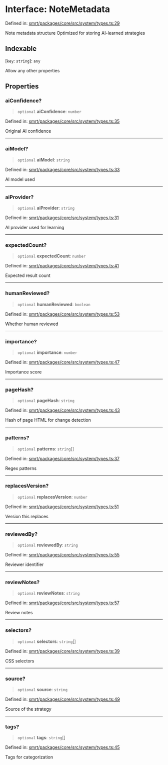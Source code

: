 # Interface: NoteMetadata

Defined in: [smrt/packages/core/src/system/types.ts:29](https://github.com/happyvertical/smrt/blob/71a16025d52b026725fd522a392015e67e1d6489/packages/core/src/system/types.ts#L29)

Note metadata structure
Optimized for storing AI-learned strategies

## Indexable

\[`key`: `string`\]: `any`

Allow any other properties

## Properties

### aiConfidence?

> `optional` **aiConfidence**: `number`

Defined in: [smrt/packages/core/src/system/types.ts:35](https://github.com/happyvertical/smrt/blob/71a16025d52b026725fd522a392015e67e1d6489/packages/core/src/system/types.ts#L35)

Original AI confidence

***

### aiModel?

> `optional` **aiModel**: `string`

Defined in: [smrt/packages/core/src/system/types.ts:33](https://github.com/happyvertical/smrt/blob/71a16025d52b026725fd522a392015e67e1d6489/packages/core/src/system/types.ts#L33)

AI model used

***

### aiProvider?

> `optional` **aiProvider**: `string`

Defined in: [smrt/packages/core/src/system/types.ts:31](https://github.com/happyvertical/smrt/blob/71a16025d52b026725fd522a392015e67e1d6489/packages/core/src/system/types.ts#L31)

AI provider used for learning

***

### expectedCount?

> `optional` **expectedCount**: `number`

Defined in: [smrt/packages/core/src/system/types.ts:41](https://github.com/happyvertical/smrt/blob/71a16025d52b026725fd522a392015e67e1d6489/packages/core/src/system/types.ts#L41)

Expected result count

***

### humanReviewed?

> `optional` **humanReviewed**: `boolean`

Defined in: [smrt/packages/core/src/system/types.ts:53](https://github.com/happyvertical/smrt/blob/71a16025d52b026725fd522a392015e67e1d6489/packages/core/src/system/types.ts#L53)

Whether human reviewed

***

### importance?

> `optional` **importance**: `number`

Defined in: [smrt/packages/core/src/system/types.ts:47](https://github.com/happyvertical/smrt/blob/71a16025d52b026725fd522a392015e67e1d6489/packages/core/src/system/types.ts#L47)

Importance score

***

### pageHash?

> `optional` **pageHash**: `string`

Defined in: [smrt/packages/core/src/system/types.ts:43](https://github.com/happyvertical/smrt/blob/71a16025d52b026725fd522a392015e67e1d6489/packages/core/src/system/types.ts#L43)

Hash of page HTML for change detection

***

### patterns?

> `optional` **patterns**: `string`[]

Defined in: [smrt/packages/core/src/system/types.ts:37](https://github.com/happyvertical/smrt/blob/71a16025d52b026725fd522a392015e67e1d6489/packages/core/src/system/types.ts#L37)

Regex patterns

***

### replacesVersion?

> `optional` **replacesVersion**: `number`

Defined in: [smrt/packages/core/src/system/types.ts:51](https://github.com/happyvertical/smrt/blob/71a16025d52b026725fd522a392015e67e1d6489/packages/core/src/system/types.ts#L51)

Version this replaces

***

### reviewedBy?

> `optional` **reviewedBy**: `string`

Defined in: [smrt/packages/core/src/system/types.ts:55](https://github.com/happyvertical/smrt/blob/71a16025d52b026725fd522a392015e67e1d6489/packages/core/src/system/types.ts#L55)

Reviewer identifier

***

### reviewNotes?

> `optional` **reviewNotes**: `string`

Defined in: [smrt/packages/core/src/system/types.ts:57](https://github.com/happyvertical/smrt/blob/71a16025d52b026725fd522a392015e67e1d6489/packages/core/src/system/types.ts#L57)

Review notes

***

### selectors?

> `optional` **selectors**: `string`[]

Defined in: [smrt/packages/core/src/system/types.ts:39](https://github.com/happyvertical/smrt/blob/71a16025d52b026725fd522a392015e67e1d6489/packages/core/src/system/types.ts#L39)

CSS selectors

***

### source?

> `optional` **source**: `string`

Defined in: [smrt/packages/core/src/system/types.ts:49](https://github.com/happyvertical/smrt/blob/71a16025d52b026725fd522a392015e67e1d6489/packages/core/src/system/types.ts#L49)

Source of the strategy

***

### tags?

> `optional` **tags**: `string`[]

Defined in: [smrt/packages/core/src/system/types.ts:45](https://github.com/happyvertical/smrt/blob/71a16025d52b026725fd522a392015e67e1d6489/packages/core/src/system/types.ts#L45)

Tags for categorization
